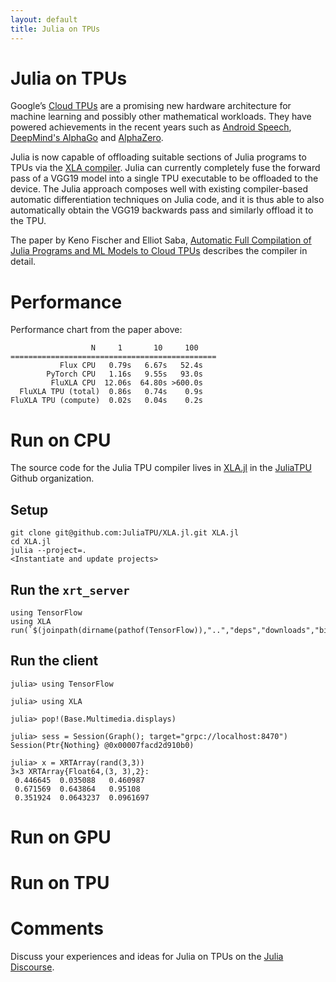 ```yaml
---
layout: default
title: Julia on TPUs
---
```


# Julia on TPUs

Google’s [Cloud TPUs](https://cloud.google.com/tpu/) are a promising
new hardware architecture for machine learning and possibly other
mathematical workloads. They have powered achievements in the recent
years such as [Android
Speech](https://www.wired.com/2017/04/building-ai-chip-saved-google-building-dozen-new-data-centers/),
[DeepMind's AlphaGo](https://deepmind.com/research/alphago/) and
[AlphaZero](https://en.wikipedia.org/wiki/AlphaZero).

Julia is now capable of offloading suitable sections of Julia programs
to TPUs via the [XLA compiler](https://www.tensorflow.org/xla/). Julia
can currently completely fuse the forward pass of a VGG19 model into a
single TPU executable to be offloaded to the device. The Julia approach
composes well with existing compiler-based automatic differentiation
techniques on Julia code, and it is thus able to also automatically
obtain the VGG19 backwards pass and similarly offload it to the
TPU.

The paper by Keno Fischer and Elliot Saba, [Automatic Full Compilation
of Julia Programs and ML Models to Cloud
TPUs](https://arxiv.org/abs/1810.09868) describes the compiler in
detail.

# Performance

Performance chart from the paper above:
```
                  N     1       10     100
==============================================
           Flux CPU   0.79s   6.67s   52.4s
        PyTorch CPU   1.16s   9.55s   93.0s
         FluXLA CPU  12.06s  64.80s >600.0s
  FluXLA TPU (total)  0.86s   0.74s    0.9s
FluXLA TPU (compute)  0.02s   0.04s    0.2s
```

# Run on CPU

The source code for the Julia TPU compiler lives in
[XLA.jl](https://github.com/JuliaTPU/XLA.jl) in the
[JuliaTPU](https://github.com/JuliaTPU) Github organization.

## Setup

```
git clone git@github.com:JuliaTPU/XLA.jl.git XLA.jl
cd XLA.jl
julia --project=.
<Instantiate and update projects>
```

## Run the `xrt_server`
```
using TensorFlow
using XLA
run(`$(joinpath(dirname(pathof(TensorFlow)),"..","deps","downloads","bin","xrt_server"))`)
```

## Run the client
```
julia> using TensorFlow

julia> using XLA

julia> pop!(Base.Multimedia.displays)

julia> sess = Session(Graph(); target="grpc://localhost:8470")
Session(Ptr{Nothing} @0x00007facd2d910b0)

julia> x = XRTArray(rand(3,3))
3×3 XRTArray{Float64,(3, 3),2}:
 0.446645  0.035088   0.460987
 0.671569  0.643864   0.95108
 0.351924  0.0643237  0.0961697
```

# Run on GPU




# Run on TPU




# Comments

Discuss your experiences and ideas for Julia on TPUs on the [Julia Discourse](https://discourse.julialang.org).

